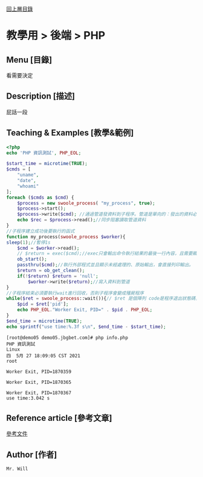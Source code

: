 [回上層目錄](../README.md)

# 教學用 > 後端 > PHP

## **Menu [目錄]**
看需要決定

## **Description [描述]**
屁話一段

## **Teaching & Examples [教學&範例]**
```php
<?php
echo 'PHP 資訊測試', PHP_EOL;

$start_time = microtime(TRUE);
$cmds = [
    "uname",
    "date",
    "whoami"
];
foreach ($cmds as $cmd) {
    $process = new swoole_process( "my_process", true);
    $process->start();
    $process->write($cmd); //通過管道發資料到子程序。管道是單向的：發出的資料必須由另一端讀取。不能讀取自己發出去的
    echo $rec = $process->read();//同步阻塞讀取管道資料
}
//子程序建立成功後要執行的函式
function my_process(swoole_process $worker){
sleep(1);//暫停1s
    $cmd = $worker->read();
    // $return = exec($cmd);//exec只會輸出命令執行結果的最後一行內容，且需要顯式列印輸出
    ob_start();
    passthru($cmd);//執行外部程式並且顯示未經處理的、原始輸出，會直接列印輸出。
    $return = ob_get_clean();
    if(!$return) $return = 'null';
        $worker->write($return);//寫入資料到管道
}
//子程序結束必須要執行wait進行回收，否則子程序會變成殭屍程序
while($ret = swoole_process::wait()){// $ret 是個陣列 code是程序退出狀態碼，
    $pid = $ret['pid'];
    echo PHP_EOL."Worker Exit, PID=" . $pid . PHP_EOL;
}
$end_time = microtime(TRUE);
echo sprintf("use time:%.3f s\n", $end_time - $start_time);
```
```
[root@demo05 demo05.jbgbet.com]# php info.php 
PHP 資訊測試
Linux
四  5月 27 18:09:05 CST 2021
root

Worker Exit, PID=1870359

Worker Exit, PID=1870365

Worker Exit, PID=1870367
use time:3.042 s
```

## **Reference article [參考文章]**
[參考文件](網址)

## **Author [作者]**
`Mr. Will`
